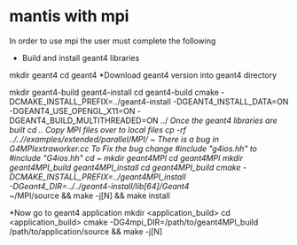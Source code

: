 # mantis with mpi

In order to use mpi the user must complete the following

- Build and install geant4 libraries

mkdir geant4
cd geant4
*Download geant4 version into geant4 directory

mkdir geant4-build geant4-install
cd geant4-build
cmake -DCMAKE_INSTALL_PREFIX=../geant4-install -DGEANT4_INSTALL_DATA=ON \
-DGEANT4_USE_OPENGL_X11=ON -DGEANT4_BUILD_MULTITHREADED=ON ../<geant4src>
*Once the geant4 libraries are built
cd ..
Copy MPI files over to local files
cp -rf ../../<geant4src>/examples/extended/parallel/MPI/ ~
There is a bug in G4MPIextraworker.cc 
To Fix the bug change #include "g4ios.hh" to #include "G4ios.hh"
cd ~
mkdir geant4MPI
cd geant4MPI
mkdir geant4MPI_build geant4MPI_install
cd geant4MPI_build
cmake -DCMAKE_INSTALL_PREFIX=../geant4MPI_install \
-DGeant4_DIR=../../geant4-install/lib[64]/Geant4* \
~/MPI/source && make -j[N] && make install 

*Now go to geant4 application
mkdir <application_build>
cd <application_build>
cmake -DG4mpi_DIR=/path/to/geant4MPI_build /path/to/application/source && make -j[N] 
